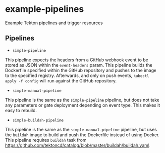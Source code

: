 # example-pipelines

Example Tekton pipelines and trigger resources

## Pipelines
- `simple-pipeline`

This pipeline expects the headers from a GitHub webhook event to be stored as JSON within the `event-headers` param.
This pipeline builds the Dockerfile specified within the GitHub repository and pushes to the image to the specified registry.
Afterwards, and only on push events, `kubectl apply -f config` will run against the GitHub repository.

- `simple-manual-pipeline`

This pipeline is the same as the `simple-pipeline` pipeline, but does not take any parameters or gate deployment depending on event type.
This makes it easy to rebuild.

- `simple-buildah-pipeline`

This pipeline is the same as the `simple-manual-pipeline` pipeline, but uses the `buildah` image to build and push the Dockerfile instead of using Docker.
This pipeline requires `buildah` task from https://github.com/tektoncd/catalog/blob/master/buildah/buildah.yaml.